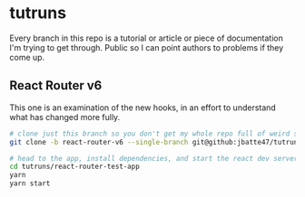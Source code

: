 # tutruns
Every branch in this repo is a tutorial or article or piece of documentation I'm trying to get through. Public so I can point authors to problems if they come up.

## React Router v6

This one is an examination of the new hooks, in an effort to understand what has changed more fully.

```sh
# clone just this branch so you don't get my whole repo full of weird stuff
git clone -b react-router-v6 --single-branch git@github:jbatte47/tutruns

# head to the app, install dependencies, and start the react dev server
cd tutruns/react-router-test-app
yarn
yarn start
```

